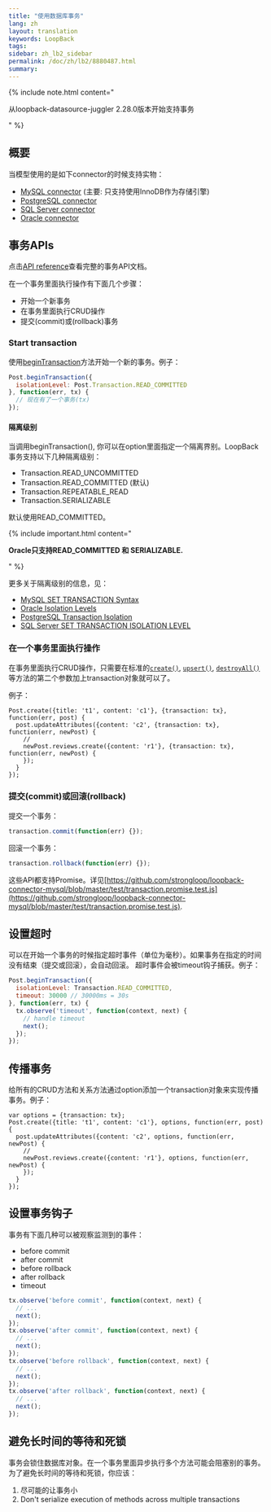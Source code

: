 ```yaml
---
title: "使用数据库事务"
lang: zh
layout: translation
keywords: LoopBack
tags:
sidebar: zh_lb2_sidebar
permalink: /doc/zh/lb2/8880487.html
summary:
---
```


{% include note.html content="

从loopback-datasource-juggler 2.28.0版本开始支持事务

" %}

## 概要

当模型使用的是如下connector的时候支持实物：

*   [MySQL connector](/doc/{{page.lang}}/lb2/MySQL-connector.html) (主要: 只支持使用InnoDB作为存储引擎)
*   [PostgreSQL connector](/doc/{{page.lang}}/lb2/PostgreSQL-connector.html)
*   [SQL Server connector](/doc/{{page.lang}}/lb2/SQL-Server-connector.html)
*   [Oracle connector](/doc/{{page.lang}}/lb2/Oracle-connector.html)

## 事务APIs

点击[API reference](http://apidocs.strongloop.com/loopback-datasource-juggler/#transactionmixin)查看完整的事务API文档。

在一个事务里面执行操作有下面几个步骤：

*   开始一个新事务
*   在事务里面执行CRUD操作
*   提交(commit)或(rollback)事务

### Start transaction

使用[beginTransaction](http://apidocs.strongloop.com/loopback-datasource-juggler/#transactionmixin-begintransaction)方法开始一个新的事务。例子：

```js
Post.beginTransaction({
  isolationLevel: Post.Transaction.READ_COMMITTED
}, function(err, tx) {
  // 现在有了一个事务(tx)
});
```

#### 隔离级别

当调用beginTransaction(), 你可以在option里面指定一个隔离界别。LoopBack事务支持以下几种隔离级别：

*   Transaction.READ_UNCOMMITTED
*   Transaction.READ_COMMITTED (默认)
*   Transaction.REPEATABLE_READ
*   Transaction.SERIALIZABLE

默认使用READ_COMMITTED。

{% include important.html content="

**Oracle只支持READ_COMMITTED 和 SERIALIZABLE.**

" %}

更多关于隔离级别的信息，见：

*   [MySQL SET TRANSACTION Syntax](https://dev.mysql.com/doc/refman/5.7/en/set-transaction.html)
*   [Oracle Isolation Levels](http://docs.oracle.com/cd/B14117_01/server.101/b10743/consist.htm#i17856) 
*   [PostgreSQL Transaction Isolation](http://www.postgresql.org/docs/9.4/static/transaction-iso.html)
*   [SQL Server SET TRANSACTION ISOLATION LEVEL](https://msdn.microsoft.com/en-us/library/ms173763.aspx)

### 在一个事务里面执行操作

在事务里面执行CRUD操作，只需要在标准的[`create()`](http://apidocs.strongloop.com/loopback/#persistedmodel-create), [`upsert()`](http://apidocs.strongloop.com/loopback/#persistedmodel-upsert), [`destroyAll()`](http://apidocs.strongloop.com/loopback/#persistedmodel-destroyall)等方法的第二个参数加上transaction对象就可以了。

例子：

```
Post.create({title: 't1', content: 'c1'}, {transaction: tx}, function(err, post) {
  post.updateAttributes({content: 'c2', {transaction: tx}, function(err, newPost) {
    //
    newPost.reviews.create({content: 'r1'}, {transaction: tx}, function(err, newPost) {
    });
  }
});
```

### 提交(commit)或回滚(rollback)

提交一个事务：

```js
transaction.commit(function(err) {});
```

回滚一个事务：

```js
transaction.rollback(function(err) {});
```

这些API都支持Promise。详见[https://github.com/strongloop/loopback-connector-mysql/blob/master/test/transaction.promise.test.js](https://github.com/strongloop/loopback-connector-mysql/blob/master/test/transaction.promise.test.js).

## 设置超时

可以在开始一个事务的时候指定超时事件（单位为毫秒）。如果事务在指定的时间没有结束（提交或回滚），会自动回滚。 超时事件会被timeout钩子捕获。例子：

```js
Post.beginTransaction({
  isolationLevel: Transaction.READ_COMMITTED,
  timeout: 30000 // 30000ms = 30s
}, function(err, tx) {
  tx.observe('timeout', function(context, next) {
    // handle timeout
    next();
  });
});
```

## 传播事务

给所有的CRUD方法和关系方法通过option添加一个transaction对象来实现传播事务。例子：

```
var options = {transaction: tx};
Post.create({title: 't1', content: 'c1'}, options, function(err, post) {
  post.updateAttributes({content: 'c2', options, function(err, newPost) {
    //
    newPost.reviews.create({content: 'r1'}, options, function(err, newPost) {
    });
  }
});
```

## 设置事务钩子

事务有下面几种可以被观察监测到的事件：

*   before commit
*   after commit
*   before rollback
*   after rollback
*   timeout

```js
tx.observe('before commit', function(context, next) {
  // ...
  next();
});
tx.observe('after commit', function(context, next) {
  // ...
  next();
});
tx.observe('before rollback', function(context, next) {
  // ...
  next();
});
tx.observe('after rollback', function(context, next) {
  // ...
  next();
});
```

## 避免长时间的等待和死锁

事务会锁住数据库对象。在一个事务里面异步执行多个方法可能会阻塞别的事务。为了避免长时间的等待和死锁，你应该：

1.  尽可能的让事务小
2.  Don't serialize execution of methods across multiple transactions
